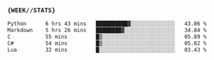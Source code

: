 ### `{WEEK//STATS}` 
<!--START_SECTION:waka-->

```txt
Python      6 hrs 43 mins   ██████████▓░░░░░░░░░░░░░░   43.06 %
Markdown    5 hrs 26 mins   ████████▓░░░░░░░░░░░░░░░░   34.84 %
C           55 mins         █▒░░░░░░░░░░░░░░░░░░░░░░░   05.89 %
C#          54 mins         █▒░░░░░░░░░░░░░░░░░░░░░░░   05.82 %
Lua         32 mins         █░░░░░░░░░░░░░░░░░░░░░░░░   03.43 %
```

<!--END_SECTION:waka-->
